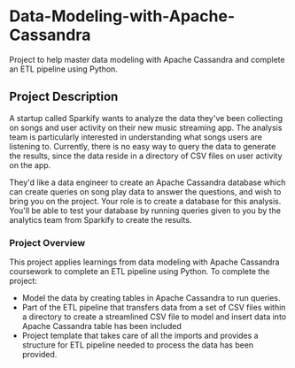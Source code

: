# Data-Modeling-with-Apache-Cassandra
Project to help master data modeling with Apache Cassandra and complete an ETL pipeline using Python.

## Project Description

A startup called Sparkify wants to analyze the data they've been collecting on songs and user activity on their new music streaming app. The analysis team is particularly interested in understanding what songs users are listening to. Currently, there is no easy way to query the data to generate the results, since the data reside in a directory of CSV files on user activity on the app.

They'd like a data engineer to create an Apache Cassandra database which can create queries on song play data to answer the questions, and wish to bring you on the project. Your role is to create a database for this analysis. You'll be able to test your database by running queries given to you by the analytics team from Sparkify to create the results.

### Project Overview

 This project applies learnings from data modeling with Apache Cassandra coursework to complete an ETL pipeline using Python. To complete the project:  
 * Model the data by creating tables in Apache Cassandra to run queries. 
 * Part of the ETL pipeline that transfers data from a set of CSV files within a directory to create a streamlined CSV file to model and insert data into Apache Cassandra table has been included
 * Project template that takes care of all the imports and provides a structure for ETL pipeline needed to process the data has been provided.
